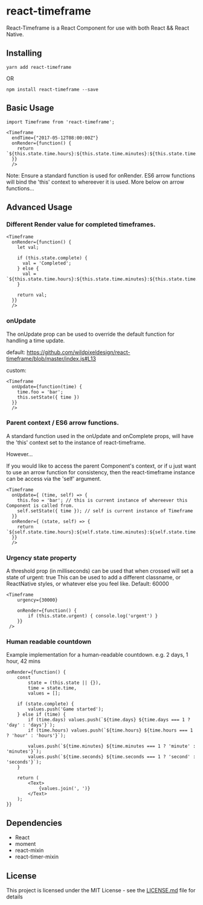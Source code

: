 # react-timeframe
React-Timeframe is a React Component for use with both React &amp;&amp; React Native.

## Installing
```
yarn add react-timeframe
```
OR
```
npm install react-timeframe --save
```

## Basic Usage

```
import Timeframe from 'react-timeframe';
```

```
<Timeframe
  endTime={"2017-05-12T08:00:00Z"}
  onRender={function() {
    return `${this.state.time.hours}:${this.state.time.minutes}:${this.state.time.seconds};
  }}
  />
```
Note: Ensure a standard function is used for onRender. ES6 arrow functions will bind the 'this' context to whereever it is used. More below on arrow functions...

## Advanced Usage

### Different Render value for completed timeframes.

```
<Timeframe
  onRender={function() {
    let val;

    if (this.state.complete) {
      val = 'Completed';
    } else {
      val = `${this.state.time.hours}:${this.state.time.minutes}:${this.state.time.seconds};
    }

    return val;
  }}
  />
```


### onUpdate
The onUpdate prop can be used to override the default function for handling a time update.

default: https://github.com/wildpixeldesign/react-timeframe/blob/master/index.js#L13

custom:
```
<Timeframe
  onUpdate={function(time) {
    time.foo = 'bar';
    this.setState({ time })
  }}
  />
```

### Parent context / ES6 arrow functions.
A standard function used in the onUpdate and onComplete props, will have the 'this' context set to the instance of react-timeframe.

However...

If you would like to access the parent Component's context, or if u just want to use an arrow function for consistency, then the react-timeframe instance can be access via the 'self' argument.

```
<Timeframe
  onUpdate={ (time, self) => {
    this.foo = 'bar'; // this is current instance of whereever this Component is called from.
    self.setState({ time }); // self is current instance of Timeframe
  }}
  onRender={ (state, self) => {
    return `${self.state.time.hours}:${self.state.time.minutes}:${self.state.time.seconds};
  }}
  />
```

### Urgency state property
A threshold prop (in milliseconds) can be used that when crossed will set a state of urgent: true
This can be used to add a different classname, or ReactNative styles, or whatever else you feel like.
Default: 60000

```
<Timeframe
    urgency={30000}

    onRender={function() {
        if (this.state.urgent) { console.log('urgent') }
    }}
 />

```


### Human readable countdown
Example implementation for a human-readable countdown. e.g. 2 days, 1 hour, 42 mins

```
onRender={function() {
    const
        state = (this.state || {}),
        time = state.time,
        values = [];

    if (state.complete) {
        values.push('Game started');
    } else if (time) {
        if (time.days) values.push(`${time.days} ${time.days === 1 ? 'day' : 'days'}`);
        if (time.hours) values.push(`${time.hours} ${time.hours === 1 ? 'hour' : 'hours'}`);

        values.push(`${time.minutes} ${time.minutes === 1 ? 'minute' : 'minutes'}`);
        values.push(`${time.seconds} ${time.seconds === 1 ? 'second' : 'seconds'}`);
    }

    return (
        <Text>
            {values.join(', ')}
        </Text>
    );
}}
```

## Dependencies
- React
- moment
- react-mixin
- react-timer-mixin

## License

This project is licensed under the MIT License - see the [LICENSE.md](LICENSE.md) file for details
